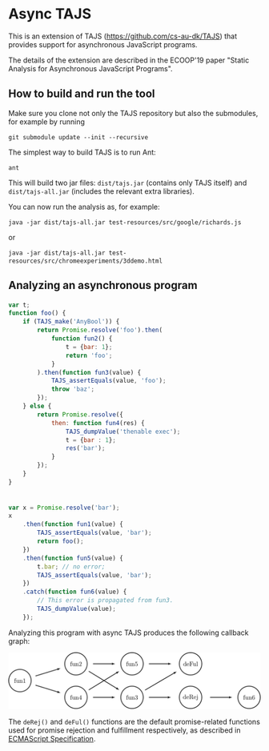 # Async TAJS

This is an extension of TAJS (https://github.com/cs-au-dk/TAJS)
that provides support for asynchronous JavaScript programs.

The details of the extension are described in the
ECOOP'19 paper "Static Analysis for Asynchronous JavaScript Programs".

## How to build and run the tool

Make sure you clone not only the TAJS repository but also the submodules, for example by running
```
git submodule update --init --recursive
``` 

The simplest way to build TAJS is to run Ant:
```
ant
```
This will build two jar files: `dist/tajs.jar` (contains only TAJS itself) and `dist/tajs-all.jar` (includes the relevant extra libraries).

You can now run the analysis as, for example:
```
java -jar dist/tajs-all.jar test-resources/src/google/richards.js
```
or
```
java -jar dist/tajs-all.jar test-resources/src/chromeexperiments/3ddemo.html
```

## Analyzing an asynchronous program

```JavaScript
var t;
function foo() {
    if (TAJS_make('AnyBool')) {
        return Promise.resolve('foo').then(
            function fun2() {
                t = {bar: 1};
                return 'foo';
            }
        ).then(function fun3(value) {
            TAJS_assertEquals(value, 'foo');
            throw 'baz';
        });
    } else {
        return Promise.resolve({
            then: function fun4(res) {
                TAJS_dumpValue('thenable exec');
                t = {bar : 1};
                res('bar');
            }
        });
    }
}


var x = Promise.resolve('bar');
x
    .then(function fun1(value) {
        TAJS_assertEquals(value, 'bar');
        return foo();
    })
    .then(function fun5(value) {
        t.bar; // no error;
        TAJS_assertEquals(value, 'bar');
    })
    .catch(function fun6(value) {
        // This error is propagated from fun3.
        TAJS_dumpValue(value);
    });
```

Analyzing this program with async TAJS produces
the following callback graph:

![callback_graph](misc/callback_graph.png)

The `deRej()` and `deFul()` functions are the
default promise-related functions used for promise rejection
and fulfillment respectively,
as described in
[ECMAScript Specification](https://www.ecma-international.org/publications/files/ECMA-ST/ECMA-262.pdf).
